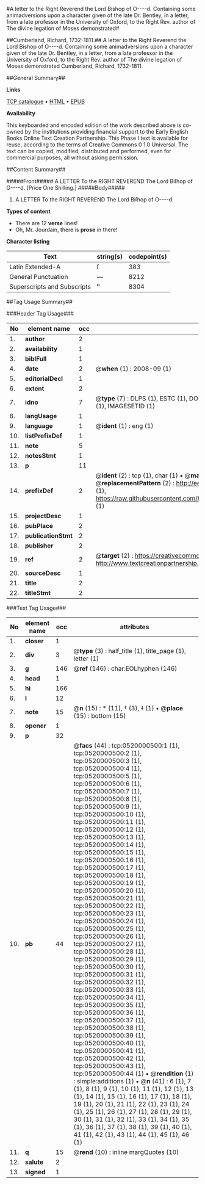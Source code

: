 #A letter to the Right Reverend the Lord Bishop of O----d. Containing some animadversions upon a character given of the late Dr. Bentley, in a letter, from a late professor in the University of Oxford, to the Right Rev. author of The divine legation of Moses demonstrated#

##Cumberland, Richard, 1732-1811.##
A letter to the Right Reverend the Lord Bishop of O----d. Containing some animadversions upon a character given of the late Dr. Bentley, in a letter, from a late professor in the University of Oxford, to the Right Rev. author of The divine legation of Moses demonstrated
Cumberland, Richard, 1732-1811.

##General Summary##

**Links**

[TCP catalogue](http://www.ota.ox.ac.uk/tcp/)  • 
[HTML](http://tei.it.ox.ac.uk/tcp/Texts-HTML/free/004/004805299.html)  • 
[EPUB](http://tei.it.ox.ac.uk/tcp/Texts-EPUB/free/004/004805299.epub)

**Availability**

This keyboarded and encoded edition of the
	       work described above is co-owned by the institutions
	       providing financial support to the Early English Books
	       Online Text Creation Partnership. This Phase I text is
	       available for reuse, according to the terms of Creative
	       Commons 0 1.0 Universal. The text can be copied,
	       modified, distributed and performed, even for
	       commercial purposes, all without asking permission.


##Content Summary##

#####Front#####
A LETTER To the RIGHT REVEREND The Lord Biſhop of O----d. [Price One Shilling.]
#####Body#####

1. A LETTER To the RIGHT REVEREND The Lord Biſhop of O----d.

**Types of content**

  * There are 12 **verse** lines!
  * Oh, Mr. Jourdain, there is **prose** in there!

**Character listing**


|Text|string(s)|codepoint(s)|
|---|---|---|
|Latin Extended-A|ſ|383|
|General Punctuation|—|8212|
|Superscripts             and Subscripts|⁰|8304|

##Tag Usage Summary##

###Header Tag Usage###

|No|element name|occ|attributes|
|---|---|---|---|
|1.|__author__|2||
|2.|__availability__|1||
|3.|__biblFull__|1||
|4.|__date__|2| @__when__ (1) : 2008-09 (1)|
|5.|__editorialDecl__|1||
|6.|__extent__|2||
|7.|__idno__|7| @__type__ (7) : DLPS (1), ESTC (1), DOCNO (1), TCP (1), GALEDOCNO (1), CONTENTSET (1), IMAGESETID (1)|
|8.|__langUsage__|1||
|9.|__language__|1| @__ident__ (1) : eng (1)|
|10.|__listPrefixDef__|1||
|11.|__note__|5||
|12.|__notesStmt__|1||
|13.|__p__|11||
|14.|__prefixDef__|2| @__ident__ (2) : tcp (1), char (1)  •  @__matchPattern__ (2) : ([0-9\-]+):([0-9IVX]+) (1), (.+) (1)  •  @__replacementPattern__ (2) : http://eebo.chadwyck.com/downloadtiff?vid=$1&page=$2 (1), https://raw.githubusercontent.com/textcreationpartnership/Texts/master/tcpchars.xml#$1 (1)|
|15.|__projectDesc__|1||
|16.|__pubPlace__|2||
|17.|__publicationStmt__|2||
|18.|__publisher__|2||
|19.|__ref__|2| @__target__ (2) : https://creativecommons.org/publicdomain/zero/1.0/ (1), http://www.textcreationpartnership.org/docs/. (1)|
|20.|__sourceDesc__|1||
|21.|__title__|2||
|22.|__titleStmt__|2||


###Text Tag Usage###

|No|element name|occ|attributes|
|---|---|---|---|
|1.|__closer__|1||
|2.|__div__|3| @__type__ (3) : half_title (1), title_page (1), letter (1)|
|3.|__g__|146| @__ref__ (146) : char:EOLhyphen (146)|
|4.|__head__|1||
|5.|__hi__|166||
|6.|__l__|12||
|7.|__note__|15| @__n__ (15) : * (11), † (3), ‡ (1)  •  @__place__ (15) : bottom (15)|
|8.|__opener__|1||
|9.|__p__|32||
|10.|__pb__|44| @__facs__ (44) : tcp:0520000500:1 (1), tcp:0520000500:2 (1), tcp:0520000500:3 (1), tcp:0520000500:4 (1), tcp:0520000500:5 (1), tcp:0520000500:6 (1), tcp:0520000500:7 (1), tcp:0520000500:8 (1), tcp:0520000500:9 (1), tcp:0520000500:10 (1), tcp:0520000500:11 (1), tcp:0520000500:12 (1), tcp:0520000500:13 (1), tcp:0520000500:14 (1), tcp:0520000500:15 (1), tcp:0520000500:16 (1), tcp:0520000500:17 (1), tcp:0520000500:18 (1), tcp:0520000500:19 (1), tcp:0520000500:20 (1), tcp:0520000500:21 (1), tcp:0520000500:22 (1), tcp:0520000500:23 (1), tcp:0520000500:24 (1), tcp:0520000500:25 (1), tcp:0520000500:26 (1), tcp:0520000500:27 (1), tcp:0520000500:28 (1), tcp:0520000500:29 (1), tcp:0520000500:30 (1), tcp:0520000500:31 (1), tcp:0520000500:32 (1), tcp:0520000500:33 (1), tcp:0520000500:34 (1), tcp:0520000500:35 (1), tcp:0520000500:36 (1), tcp:0520000500:37 (1), tcp:0520000500:38 (1), tcp:0520000500:39 (1), tcp:0520000500:40 (1), tcp:0520000500:41 (1), tcp:0520000500:42 (1), tcp:0520000500:43 (1), tcp:0520000500:44 (1)  •  @__rendition__ (1) : simple:additions (1)  •  @__n__ (41) : 6 (1), 7 (1), 8 (1), 9 (1), 10 (1), 11 (1), 12 (1), 13 (1), 14 (1), 15 (1), 16 (1), 17 (1), 18 (1), 19 (1), 20 (1), 21 (1), 22 (1), 23 (1), 24 (1), 25 (1), 26 (1), 27 (1), 28 (1), 29 (1), 30 (1), 31 (1), 32 (1), 33 (1), 34 (1), 35 (1), 36 (1), 37 (1), 38 (1), 39 (1), 40 (1), 41 (1), 42 (1), 43 (1), 44 (1), 45 (1), 46 (1)|
|11.|__q__|15| @__rend__ (10) : inline margQuotes (10)|
|12.|__salute__|2||
|13.|__signed__|1||

